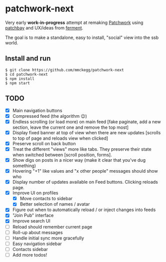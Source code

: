 patchwork-next
===

Very early **work-in-progress** attempt at remaking [Patchwork](https://github.com/ssbc/patchwork) using [patchbay](https://github.com/dominictarr/patchbay) and UX/ideas from [ferment](https://github.com/mmckegg/ferment).

The goal is to make a standalone, easy to install, "social" view into the ssb world.

## Install and run

```shell
$ git clone https://github.com/mmckegg/patchwork-next
$ cd patchwork-next
$ npm install
$ npm start
```

## TODO

- [x] Main navigation buttons
- [x] Compressed feed (the algorithm :wink:)
- [x] Endless scrolling (or load more) on main feed [fake paginate, add a new section, leave the current one and remove the top most]
- [x] Display fixed banner at top of view when there are new updates [scrolls to top of page and reloads view when clicked]
- [x] Preserve scroll on back button
- [x] Treat the different "views" more like tabs. They preserve their state when switched between [scroll position, forms].
- [x] Show digs on posts in a nicer way (make it clear that you've dug something)
- [x] Hovering "+1" like values and "x other people" messages should show who
- [x] Display number of updates available on Feed buttons. Clicking reloads page.
- [x] Improve UI on profiles
  - [x] Move contacts to sidebar
  - [x] Better selection of names / avatar
- [x] Figure out when to automatically reload / or inject changes into feeds
- [x] "Join Pub" interface
- [x] Improve search UI
- [ ] Reload should remember current page
- [ ] Roll-up about messages
- [ ] Handle initial sync more gracefully
- [ ] Easy navigation sidebar
- [ ] Contacts sidebar
- [ ] Add more todos!
